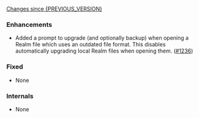 [Changes since {PREVIOUS_VERSION}](https://github.com/realm/realm-studio/compare/{PREVIOUS_VERSION}...{CURRENT_VERSION})

### Enhancements

- Added a prompt to upgrade (and optionally backup) when opening a Realm file which uses an outdated file format. This disables automatically upgrading local Realm files when opening them. ([#1236](https://github.com/realm/realm-studio/pull/1236))

### Fixed

- None

### Internals

- None
